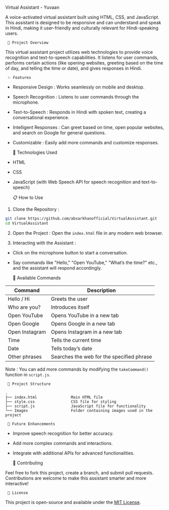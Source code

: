 Virtual Assistant -   Yuvaan  

A voice-activated virtual assistant built using HTML, CSS, and JavaScript. This assistant is designed to be responsive and can understand and speak in Hindi, making it user-friendly and culturally relevant for Hindi-speaking users.

     📝 Project Overview

This virtual assistant project utilizes web technologies to provide voice recognition and text-to-speech capabilities. It listens for user commands, performs certain actions (like opening websites, greeting based on the time of day, and telling the time or date), and gives responses in Hindi. 


     ✨ Features

-   Responsive Design  : Works seamlessly on mobile and desktop.
-   Speech Recognition  : Listens to user commands through the microphone.
-   Text-to-Speech  : Responds in Hindi with spoken text, creating a conversational experience.
-   Intelligent Responses  : Can greet based on time, open popular websites, and search on Google for general questions.
-   Customizable  : Easily add more commands and customize responses.

     🚀 Technologies Used

-   HTML  
-   CSS  
-   JavaScript   (with Web Speech API for speech recognition and text-to-speech)

     📋 How to Use

1.   Clone the Repository  :
   ```bash
   git clone https://github.com/absarkhanofficial/VirtualAssistant.git
   cd VirtualAssistant
   ```

2.   Open the Project  :
   Open the `index.html` file in any modern web browser.

3.   Interacting with the Assistant  :
   - Click on the microphone button to start a conversation.
   - Say commands like "Hello," "Open YouTube," "What’s the time?" etc., and the assistant will respond accordingly.

     🧩 Available Commands

| Command                  | Description                                      |
|--------------------------|--------------------------------------------------|
|   Hello / Hi             | Greets the user                                  |
|   Who are you?           | Introduces itself                                |
|   Open YouTube           | Opens YouTube in a new tab                       |
|   Open Google            | Opens Google in a new tab                        |
|   Open Instagram         | Opens Instagram in a new tab                     |
|   Time                   | Tells the current time                           |
|   Date                   | Tells today’s date                               |
|   Other phrases          | Searches the web for the specified phrase        |

 Note : You can add more commands by modifying the `takeCommand()` function in `script.js`.

     📂 Project Structure

```
.
├── index.html               Main HTML file
├── style.css                CSS file for styling
├── script.js                JavaScript file for functionality
└── Images                   Folder containing images used in the project
```

     🔧 Future Enhancements

- Improve speech recognition for better accuracy.
- Add more complex commands and interactions.
- Integrate with additional APIs for advanced functionalities.

     🤝 Contributing

Feel free to fork this project, create a branch, and submit pull requests. Contributions are welcome to make this assistant smarter and more interactive!

     📜 License

This project is open-source and available under the [MIT License](LICENSE).

